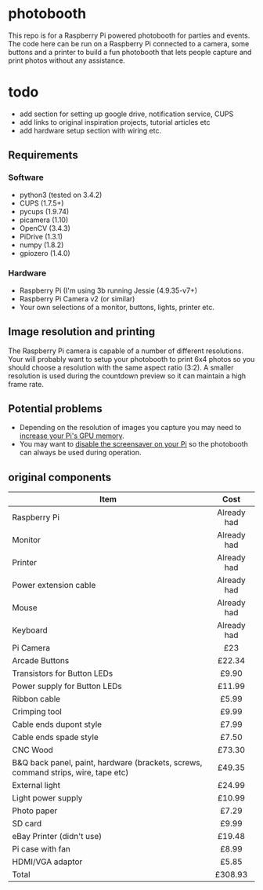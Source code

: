 # photobooth

This repo is for a Raspberry Pi powered photobooth for parties and events. The code here can be run on a Raspberry Pi connected to a camera, some buttons and a printer to build a fun photobooth that lets people capture and print photos without any assistance.

# todo
* add section for setting up google drive, notification service, CUPS
* add links to original inspiration projects, tutorial articles etc
* add hardware setup section with wiring etc.

## Requirements
### Software
* python3 (tested on 3.4.2)
* CUPS (1.7.5+)
* pycups (1.9.74) 
* picamera (1.10)
* OpenCV (3.4.3)
* PiDrive (1.3.1)
* numpy (1.8.2)
* gpiozero (1.4.0)

### Hardware
* Raspberry Pi (I'm using 3b running Jessie (4.9.35-v7+)
* Raspberry Pi Camera v2 (or similar)
* Your own selections of a monitor, buttons, lights, printer etc. 

## Image resolution and printing
The Raspberry Pi camera is capable of a number of different resolutions. Your will probably want to setup your photobooth to print 6x4 photos so you should choose a resolution with the same aspect ratio (3:2). A smaller resolution is used during the countdown preview so it can maintain a high frame rate.

## Potential problems
* Depending on the resolution of images you capture you may need to [increase your Pi's GPU memory](https://www.raspberrypi.org/forums/viewtopic.php?t=190182). 
* You may want to [disable the screensaver on your Pi](https://www.raspberrypi.org/documentation/configuration/screensaver.md) so the photobooth can always be used during operation.

## original components
| Item        | Cost           |
| ------------- |:-------------:|
| Raspberry Pi | Already had |
| Monitor | Already had |
| Printer | Already had |
| Power extension cable | Already had |
| Mouse | Already had |
| Keyboard | Already had |
| Pi Camera | £23 |
| Arcade Buttons | £22.34 |
| Transistors for Button LEDs | £9.90 |
| Power supply for Button LEDs | £11.99 |
| Ribbon cable | £5.99 |
| Crimping tool | £9.99 |
| Cable ends dupont style | £7.99 |
| Cable ends spade style | £7.50 |
| CNC Wood | £73.30 |
| B&Q back panel, paint, hardware (brackets, screws, command strips, wire, tape etc) | £49.35 |
| External light | £24.99 |
| Light power supply | £10.99 |
| Photo paper | £7.29 |
| SD card | £9.99 |
| eBay Printer (didn't use) | £19.48 |
| Pi case with fan | £8.99 |
| HDMI/VGA adaptor | £5.85 |
| Total | £308.93 |

